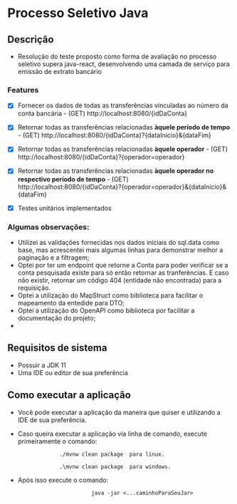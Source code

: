# Processo Seletivo Java

## Descrição 

- Resolução do teste proposto como forma de avaliação no processo seletivo supera java-react, desenvolvendo uma camada de serviço para emissão de extrato bancário


### Features

-   [x] Fornecer os dados de todas as transferências vinculadas ao número da conta bancária - (GET) http://localhost:8080/{idDaConta}
-   [x] Retornar todas as transferências relacionadas **àquele período de tempo** - (GET) http://localhost:8080/{idDaConta}?{dataInicio}&{dataFim}
-   [x] Retornar todas as transferências relacionadas **àquele operador** - (GET) http://localhost:8080/{idDaConta}?{operador=operador}
-   [x] Retornar todas as transferências relacionadas **àquele operador no respectivo período de tempo** - (GET) http://localhost:8080/{idDaConta}?{operador=operador}&{dataInicio}&{dataFim}
-   [x] Testes unitários implementados


### Algumas observações:

- Utilizei as validações fornecidas nos dados iniciais do sql.data como base, mas acrescentei mais algumas linhas para demonstrar melhor a paginação e a filtragem;
- Optei por ter um endpoint que retorne a Conta para poder verificar se a conta pesquisada existe para só então retornar as tranferẽncias. E caso não existir, retornar um código 404 (entidade não encontrada) para a requisição.
- Optei a utilização do MapStruct como biblioteca para facilitar o mapeamento da entedide para  DTO;
- Optei a utilização do OpenAPI como biblioteca por facilitar a documentação do projeto;
- 
  

## Requisitos de sistema

- Possuir a JDK 11
- Uma IDE ou editor de sua preferência

## Como executar a aplicação 

- Você pode executar a aplicação da maneira que quiser e utilizando a IDE de sua preferência. 
- Caso queira executar a aplicação via linha de comando, execute primeiramente o comando:

                   ./mvnw clean package  para linux.

                   .\mvnw clean package  para windows.
- Após isso execute o comando: 

                             java -jar <...caminhoParaSeuJar>
